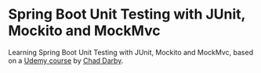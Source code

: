 # Spring Boot Unit Testing with JUnit, Mockito and MockMvc
Learning Spring Boot Unit Testing with JUnit, Mockito and MockMvc, based on a [Udemy course](https://www.udemy.com/course/spring-boot-unit-testing) by [Chad Darby](https://www.udemy.com/user/chaddarby2/).
